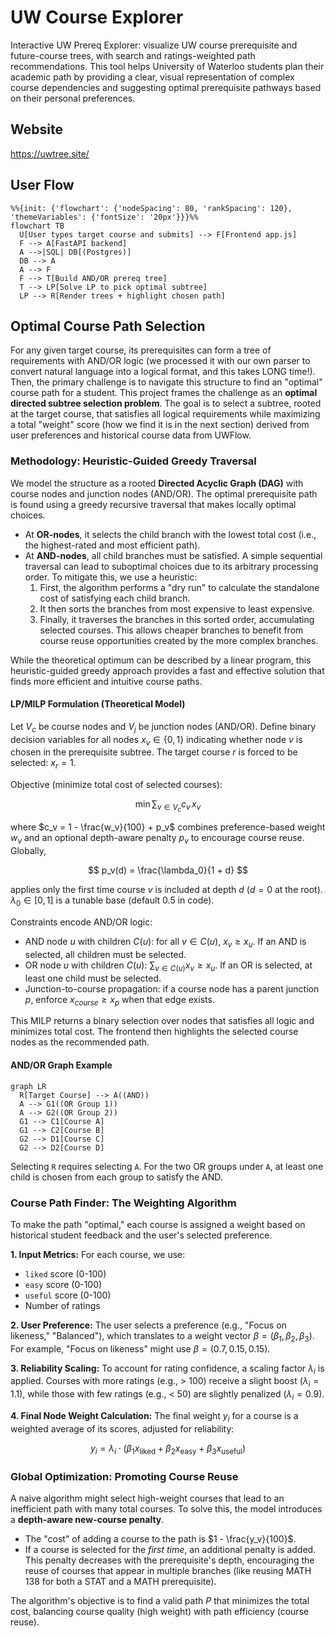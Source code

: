 # UW Course Explorer

Interactive UW Prereq Explorer: visualize UW course prerequisite and future-course trees, with search and ratings-weighted path recommendations. This tool helps University of Waterloo students plan their academic path by providing a clear, visual representation of complex course dependencies and suggesting optimal prerequisite pathways based on their personal preferences.

## Website

https://uwtree.site/

## User Flow

```mermaid
%%{init: {'flowchart': {'nodeSpacing': 80, 'rankSpacing': 120}, 'themeVariables': {'fontSize': '20px'}}}%%
flowchart TB
  U[User types target course and submits] --> F[Frontend app.js]
  F --> A[FastAPI backend]
  A -->|SQL| DB[(Postgres)]
  DB --> A
  A --> F
  F --> T[Build AND/OR prereq tree]
  T --> LP[Solve LP to pick optimal subtree]
  LP --> R[Render trees + highlight chosen path]
```

## Optimal Course Path Selection

For any given target course, its prerequisites can form a tree of requirements with AND/OR logic (we processed it with our own parser to convert natural language into a logical format, and this takes LONG time!). Then, the primary challenge is to navigate this structure to find an "optimal" course path for a student. This project frames the challenge as an **optimal directed subtree selection problem**. The goal is to select a subtree, rooted at the target course, that satisfies all logical requirements while maximizing a total "weight" score (how we find it is in the next section) derived from user preferences and historical course data from UWFlow.

### Methodology: Heuristic-Guided Greedy Traversal

We model the structure as a rooted **Directed Acyclic Graph (DAG)** with course nodes and junction nodes (AND/OR). The optimal prerequisite path is found using a greedy recursive traversal that makes locally optimal choices.

-   At **OR-nodes**, it selects the child branch with the lowest total cost (i.e., the highest-rated and most efficient path).
-   At **AND-nodes**, all child branches must be satisfied. A simple sequential traversal can lead to suboptimal choices due to its arbitrary processing order. To mitigate this, we use a heuristic:
    1.  First, the algorithm performs a "dry run" to calculate the standalone cost of satisfying each child branch.
    2.  It then sorts the branches from most expensive to least expensive.
    3.  Finally, it traverses the branches in this sorted order, accumulating selected courses. This allows cheaper branches to benefit from course reuse opportunities created by the more complex branches.

While the theoretical optimum can be described by a linear program, this heuristic-guided greedy approach provides a fast and effective solution that finds more efficient and intuitive course paths.

#### LP/MILP Formulation (Theoretical Model)

Let $V_c$ be course nodes and $V_j$ be junction nodes (AND/OR). Define binary decision variables for all nodes $x_v \in \{0,1\}$ indicating whether node $v$ is chosen in the prerequisite subtree. The target course $r$ is forced to be selected: $x_r = 1$.

Objective (minimize total cost of selected courses):

$$\min \sum_{v \in V_c} c_v\, x_v$$

where $c_v = 1 - \frac{w_v}{100} + p_v$ combines preference-based weight $w_v$ and an optional depth-aware penalty $p_v$ to encourage course reuse. Globally,

$$ p_v(d) = \frac{\lambda_0}{1 + d} $$

applies only the first time course $v$ is included at depth $d$ ($d=0$ at the root). $\lambda_0 \in [0, 1]$ is a tunable base (default $0.5$ in code).

Constraints encode AND/OR logic:

- AND node $u$ with children $C(u)$: for all $v \in C(u)$, $x_v \ge x_u$. If an AND is selected, all children must be selected.
- OR node $u$ with children $C(u)$: $\sum_{v \in C(u)} x_v \ge x_u$. If an OR is selected, at least one child must be selected.
- Junction-to-course propagation: if a course node has a parent junction $p$, enforce $x_{course} \ge x_p$ when that edge exists.

This MILP returns a binary selection over nodes that satisfies all logic and minimizes total cost. The frontend then highlights the selected course nodes as the recommended path.

#### AND/OR Graph Example

```mermaid
graph LR
  R[Target Course] --> A((AND))
  A --> G1((OR Group 1))
  A --> G2((OR Group 2))
  G1 --> C1[Course A]
  G1 --> C2[Course B]
  G2 --> D1[Course C]
  G2 --> D2[Course D]
```

Selecting `R` requires selecting `A`. For the two OR groups under `A`, at least one child is chosen from each group to satisfy the AND.

### Course Path Finder: The Weighting Algorithm

To make the path "optimal," each course is assigned a weight based on historical student feedback and the user's selected preference.

**1. Input Metrics:** For each course, we use:
-   `liked` score (0-100)
-   `easy` score (0-100)
-   `useful` score (0-100)
-   Number of ratings

**2. User Preference:** The user selects a preference (e.g., "Focus on likeness," "Balanced"), which translates to a weight vector $\beta = (\beta_1, \beta_2, \beta_3)$. For example, "Focus on likeness" might use $\beta = (0.7, 0.15, 0.15)$.

**3. Reliability Scaling:** To account for rating confidence, a scaling factor $\lambda_i$ is applied. Courses with more ratings (e.g., > 100) receive a slight boost ($\lambda_i = 1.1$), while those with few ratings (e.g., < 50) are slightly penalized ($\lambda_i = 0.9$).

**4. Final Node Weight Calculation:** The final weight $y_i$ for a course is a weighted average of its scores, adjusted for reliability:

$$ y_i = \lambda_i \cdot (\beta_1 x_{\text{liked}} + \beta_2 x_{\text{easy}} + \beta_3 x_{\text{useful}}) $$

### Global Optimization: Promoting Course Reuse

A naive algorithm might select high-weight courses that lead to an inefficient path with many total courses. To solve this, the model introduces a **depth-aware new-course penalty**.

-   The "cost" of adding a course to the path is $1 - \frac{y_v}{100}$.
-   If a course is selected for the *first time*, an additional penalty is added. This penalty decreases with the prerequisite's depth, encouraging the reuse of courses that appear in multiple branches (like reusing MATH 138 for both a STAT and a MATH prerequisite).

The algorithm's objective is to find a valid path $P$ that minimizes the total cost, balancing course quality (high weight) with path efficiency (course reuse).

